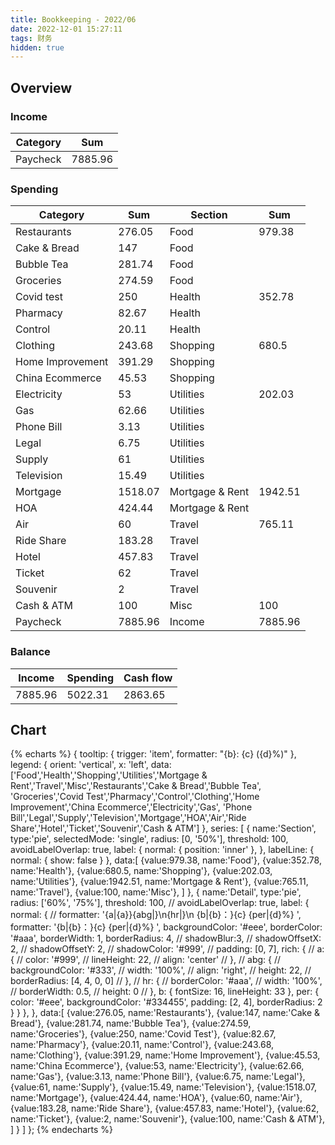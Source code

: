 ```yaml
---
title: Bookkeeping - 2022/06
date: 2022-12-01 15:27:11
tags: 财务
hidden: true
---
```


## Overview

### Income

| Category         | Sum     |
| ---------------- | ------- |
| Paycheck         | 7885.96 |

### Spending

| Category         | Sum     | Section         | Sum     |
| ---------------- | ------- | --------------- | ------- |
| Restaurants      | 276.05  | Food            | 979.38  |
| Cake & Bread     | 147     | Food            |         |
| Bubble Tea       | 281.74  | Food            |         |
| Groceries        | 274.59  | Food            |         |
| Covid test       | 250     | Health          | 352.78  |
| Pharmacy         | 82.67   | Health          |         |
| Control          | 20.11   | Health          |         |
| Clothing         | 243.68  | Shopping        | 680.5   |
| Home Improvement | 391.29  | Shopping        |         |
| China Ecommerce  | 45.53   | Shopping        |         |
| Electricity      | 53      | Utilities       | 202.03  |
| Gas              | 62.66   | Utilities       |         |
| Phone Bill       | 3.13    | Utilities       |         |
| Legal            | 6.75    | Utilities       |         |
| Supply           | 61      | Utilities       |         |
| Television       | 15.49   | Utilities       |         |
| Mortgage         | 1518.07 | Mortgage & Rent | 1942.51 |
| HOA              | 424.44  | Mortgage & Rent |         |
| Air              | 60      | Travel          | 765.11  |
| Ride Share       | 183.28  | Travel          |         |
| Hotel            | 457.83  | Travel          |         |
| Ticket           | 62      | Travel          |         |
| Souvenir         | 2       | Travel          |         |
| Cash & ATM       | 100     | Misc            | 100     |
| Paycheck         | 7885.96 | Income          | 7885.96 |

### Balance

| Income    | Spending  | Cash flow     |
| --------- | --------- | ------------- |
| 7885.96   | 5022.31   | 2863.65       |

## Chart

{% echarts %}
{
    tooltip: {
        trigger: 'item',
        formatter: "{b}: {c} ({d}%)"
    },
    legend: {
        orient: 'vertical',
        x: 'left',
        data:['Food','Health','Shopping','Utilities','Mortgage & Rent','Travel','Misc','Restaurants','Cake & Bread','Bubble Tea',
        'Groceries','Covid Test','Pharmacy','Control','Clothing','Home Improvement','China Ecommerce','Electricity','Gas',
        'Phone Bill','Legal','Supply','Television','Mortgage','HOA','Air','Ride Share','Hotel','Ticket','Souvenir','Cash & ATM']
    },
    series: [
        {
            name:'Section',
            type:'pie',
            selectedMode: 'single',
            radius: [0, '50%'],
            threshold: 100,
            avoidLabelOverlap: true,
            label: {
                normal: {
                    position: 'inner'
                },
            },
            labelLine: {
                normal: {
                    show: false
                }
            },
            data:[
                {value:979.38, name:'Food'},
                {value:352.78, name:'Health'},
                {value:680.5, name:'Shopping'},
                {value:202.03, name:'Utilities'},
                {value:1942.51, name:'Mortgage & Rent'},
                {value:765.11, name:'Travel'},
                {value:100, name:'Misc'},
            ]
        },
        {
            name:'Detail',
            type:'pie',
            radius: ['60%', '75%'],
            threshold: 100,
            // avoidLabelOverlap: true,
            label: {
                normal: {
                    // formatter: '{a|{a}}{abg|}\n{hr|}\n  {b|{b}：}{c}  {per|{d}%}  ',
                    formatter: '{b|{b}：}{c}  {per|{d}%}  ',
                    backgroundColor: '#eee',
                    borderColor: '#aaa',
                    borderWidth: 1,
                    borderRadius: 4,
                    // shadowBlur:3,
                    // shadowOffsetX: 2,
                    // shadowOffsetY: 2,
                    // shadowColor: '#999',
                    // padding: [0, 7],
                    rich: {
                        // a: {
                        //    color: '#999',
                        //    lineHeight: 22,
                        //    align: 'center'
                        // },
                        // abg: {
                        //     backgroundColor: '#333',
                        //     width: '100%',
                        //     align: 'right',
                        //     height: 22,
                        //     borderRadius: [4, 4, 0, 0]
                        // },
                        // hr: {
                        //    borderColor: '#aaa',
                        //    width: '100%',
                        //    borderWidth: 0.5,
                        //    height: 0
                        // },
                        b: {
                            fontSize: 16,
                            lineHeight: 33
                        },
                        per: {
                            color: '#eee',
                            backgroundColor: '#334455',
                            padding: [2, 4],
                            borderRadius: 2
                        }
                    }
                },
            },
            data:[
                {value:276.05, name:'Restaurants'},
                {value:147, name:'Cake & Bread'},
                {value:281.74, name:'Bubble Tea'},
                {value:274.59, name:'Groceries'},
                {value:250, name:'Covid Test'},
                {value:82.67, name:'Pharmacy'},
                {value:20.11, name:'Control'},
                {value:243.68, name:'Clothing'},
                {value:391.29, name:'Home Improvement'},
                {value:45.53, name:'China Ecommerce'},
                {value:53, name:'Electricity'},
                {value:62.66, name:'Gas'},
                {value:3.13, name:'Phone Bill'},
                {value:6.75, name:'Legal'},
                {value:61, name:'Supply'},
                {value:15.49, name:'Television'},
                {value:1518.07, name:'Mortgage'},
                {value:424.44, name:'HOA'},
                {value:60, name:'Air'},
                {value:183.28, name:'Ride Share'},
                {value:457.83, name:'Hotel'},
                {value:62, name:'Ticket'},
                {value:2, name:'Souvenir'},
                {value:100, name:'Cash & ATM'},
            ]
        }
    ]
};
{% endecharts %}